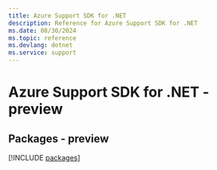 ```yaml
---
title: Azure Support SDK for .NET
description: Reference for Azure Support SDK for .NET
ms.date: 08/30/2024
ms.topic: reference
ms.devlang: dotnet
ms.service: support
---
```

# Azure Support SDK for .NET - preview
## Packages - preview
[!INCLUDE [packages](support-index.md)]